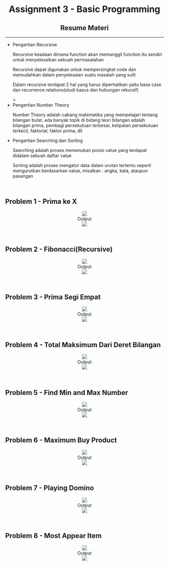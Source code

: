 <h1 align="center">Assignment 3 - Basic Programming</h1>
<h2 align="center">Resume Materi</h2>
<hr>

<ul>
    <li>Pengertian Recursive</li>
        <p>Recursive keadaan dimana function akan memanggil function itu sendiri untuk menyelesaikan sebuah permasalahan</p>
        <p>Recursive dapat digunakan untuk mempersingkat code dan memudahkan dalam penyelesaian suatu masalah yang sulit</p>
        <p>Dalam recursive terdapat 2 hal yang harus diperhatikan yaitu base case dan recurrence relations(studi kasus dan hubungan rekursif)</p>>
    <li>Pengertian Number Theory</li>
        <p>Number Theory adalah cabang matematika yang mempelajari tentang bilangan bulat. ada banyak topik di bidang teori bilangan adalah bilangan prima, pembagi persekutuan terbesar, kelipatan persekutuan terkecil, faktorial, faktor prima, dll</p>
    <li>Pengertian Searching dan Sorting</li>
        <p>Searching adalah proses menemukan posisi value yang terdapat didalam sebuah daftar value</p>
        <p>Sorting adalah proses mengatur data dalam urutan tertentu seperti mengurutkan berdasarkan value, misalkan : angka, kata, ataupun pasangan</p>
</ul>
<br>

<h2>Problem 1 - Prima ke X</h2>
<p align="center">
    <img src="screenshots/problem1_code.png">
    <br>
    Output
    <br>
    <img src="screenshots/problem1_output.png">
</p>
<br>
<h2>Problem 2 - Fibonacci(Recursive)</h2>
<p align="center">
    <img src="screenshots/problem2_code.png">
    <br>
    Output
    <br>
    <img src="screenshots/problem2_output.png">
</p>
<br>
<h2>Problem 3 - Prima Segi Empat</h2>
<p align="center">
    <img src="screenshots/problem3_code.png">
    <br>
    Output
    <br>
    <img src="screenshots/problem3_output.png">
</p>
<br>
<h2>Problem 4 - Total Maksimum Dari Deret Bilangan</h2>
<p align="center">
    <img src="screenshots/problem4_code.png">
    <br>
    Output
    <br>
    <img src="screenshots/problem4_output.png">
</p>
<br>
<h2>Problem 5 - Find Min and Max Number</h2>
<p align="center">
    <img src="screenshots/problem5_code.png">
    <br>
    Output
    <br>
    <img src="screenshots/problem5_output.png">
</p>
<br>
<h2>Problem 6 - Maximum Buy Product</h2>
<p align="center">
    <img src="screenshots/problem6_code.png">
    <br>
    Output
    <br>
    <img src="screenshots/problem6_output.png">
</p>
<br>
<h2>Problem 7 - Playing Domino</h2>
<p align="center">
    <img src="screenshots/problem7_code.png">
    <br>
    Output
    <br>
    <img src="screenshots/problem7_output.png">
</p>
<br>
<h2>Problem 8 - Most Appear Item</h2>
<p align="center">
    <img src="screenshots/problem8_code.png">
    <br>
    Output
    <br>
    <img src="screenshots/problem8_output.png">
</p>
